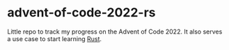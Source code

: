 # advent-of-code-2022-rs

Little repo to track my progress on the Advent of Code 2022. It also serves a use case to start learning [Rust](https://www.rust-lang.org/).
